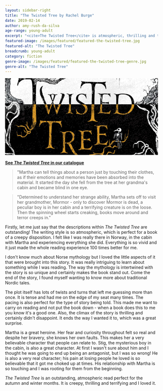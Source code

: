 ```yaml
---
layout: sidebar-right
title: "The Twisted Tree by Rachel Burge"
date: 2019-02-14
author: amy-rush-da-silva
age-range: young-adult
excerpt: "<cite>The Twisted Tree</cite> is atmospheric, thrilling and terrifying."
featured-image: /images/featured/featured-the-twisted-tree.jpg
featured-alt: "The Twisted Tree"
breadcrumb: young-adult
category: fiction
genre-image: /images/featured/featured-the-twisted-tree-genre.jpg
genre-alt: "The Twisted Tree"
---
```


![The Twisted Tree](/images/featured/featured-the-twisted-tree.jpg)

**[See <cite>The Twisted Tree</cite> in our catalogue](https://suffolk.spydus.co.uk/cgi-bin/spydus.exe/ENQ/OPAC/BIBENQ?BRN=2486161)**

> "Martha can tell things about a person just by touching their clothes, as if their emotions and memories have been absorbed into the material. It started the day she fell from the tree at her grandma's cabin and became blind in one eye.

> "Determined to understand her strange ability, Martha sets off to visit her grandmother, Mormor - only to discover Mormor is dead, a peculiar boy is in her cabin and a terrifying creature is on the loose. Then the spinning wheel starts creaking, books move around and terror creeps in."

Firstly, let me just say that the descriptions within <cite>The Twisted Tree</cite> are outstanding! The writing style is so atmospheric, which is perfect for a book of a creepy disposition. I felt like I was really there in Norway, in the cabin with Martha and experiencing everything she did. Everything is so vivid and it just made the whole reading experience 100 times better for me.

I don't know much about Norse mythology but I loved the little aspects of it that were brought into this story. It was really intriguing to learn about something while I was reading. The way the mythology is intertwined with the story is so unique and certainly makes the book stand out. Come the end of the story, I found myself wanting to know more about traditional Nordic tales.

The plot itself has lots of twists and turns that left me guessing more than once. It is tense and had me on the edge of my seat many times. The pacing is also perfect for the type of story being told. This made me want to carry on reading and not put the book down - when a book does this to me you know it's a good one. Also, the climax of the story is thrilling and certainly didn't disappoint. It ends the way I wanted it to, which was a great surprise.

Martha is a great heroine. Her fear and curiosity throughout felt so real and despite her bravery, she knows her own faults. This makes her a very believable character that people can relate to. Stig, the mysterious boy in the cabin, is also a great character. At first I wasn't sure about him and I thought he was going to end up being an antagonist, but I was so wrong! He is also a very real character; his pain at losing people he loved is so believable that it got me choked up at times. His relationship with Martha is so touching and I was rooting for them from the beginning.

<cite>The Twisted Tree</cite> is an outstanding, atmospheric read perfect for the autumn and winter months. It is creepy, thrilling and terrifying and I loved it.
